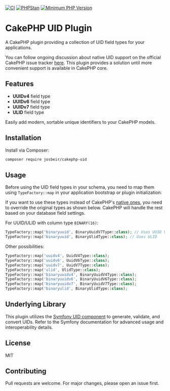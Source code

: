 [![CI](https://github.com/josbeir/cakephp-uid/actions/workflows/ci.yml/badge.svg?branch=main)](https://github.com/josbeir/cakephp-uid/actions/workflows/ci.yml)
[![PHPStan](https://img.shields.io/badge/PHPStan-level%208-brightgreen.svg?style=flat)](https://phpstan.org/)
[![Minimum PHP Version](https://img.shields.io/badge/php-%3E%3D%208.2-8892BF.svg)](https://php.net/)

# CakePHP UID Plugin

A CakePHP plugin providing a collection of UID field types for your applications.

You can follow ongoing discussion about native UID support on the official CakePHP issue tracker [here](https://github.com/cakephp/cakephp/issues/18807). This plugin provides a solution until more convenient support is available in CakePHP core.

## Features

- **UUIDv4** field type
- **UUIDv6** field type
- **UUIDv7** field type
- **ULID** field type

Easily add modern, sortable unique identifiers to your CakePHP models.

## Installation

Install via Composer:

```bash
composer require josbeir/cakephp-uid
```

## Usage

Before using the UID field types in your schema, you need to map them using `TypeFactory::map` in your application bootstrap or plugin initialization:

If you want to use these types instead of CakePHP's [native ones](https://book.cakephp.org/5/en/orm/database-basics.html#data-types), you need to override the original types as shown below. CakePHP will handle the rest based on your database field settings.

For UUID/ULID with column type `BINARY(16)`:
```php
TypeFactory::map('binaryuuid', BinaryUuidV7Type::class); // Uses UUID V7
TypeFactory::map('binaryuuid', BinaryUlidType::class); // Uses ULID
```

Other possibilities:
```php
TypeFactory::map('uuidv4', UuidV4Type::class);
TypeFactory::map('uuidv6', UuidV6Type::class);
TypeFactory::map('uuidv7', UuidV7Type::class);
TypeFactory::map('ulid', UlidType::class);
TypeFactory::map('binaryuuidv4', BinaryUuidV4Type::class);
TypeFactory::map('binaryuuidv6', BinaryUuidV6Type::class);
TypeFactory::map('binaryuuidv7', BinaryUuidV7Type::class);
TypeFactory::map('binaryulid', BinaryUlidType::class);
```

## Underlying Library

This plugin utilizes the [Symfony UID component](https://symfony.com/doc/current/components/uid.html) to generate, validate, and convert UIDs. Refer to the Symfony documentation for advanced usage and interoperability details.

## License

MIT

## Contributing

Pull requests are welcome. For major changes, please open an issue first.
